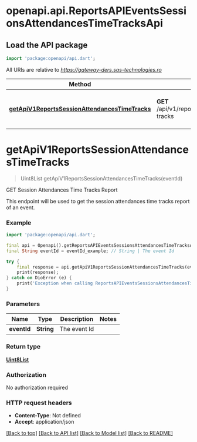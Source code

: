 # openapi.api.ReportsAPIEventsSessionsAttendancesTimeTracksApi

## Load the API package
```dart
import 'package:openapi/api.dart';
```

All URIs are relative to *https://gateway-ders.sas-technologies.ro*

Method | HTTP request | Description
------------- | ------------- | -------------
[**getApiV1ReportsSessionAttendancesTimeTracks**](ReportsAPIEventsSessionsAttendancesTimeTracksApi.md#getapiv1reportssessionattendancestimetracks) | **GET** /api/v1/reports/events/{eventId}/sessions/attendances/time-tracks | GET Session Attendances Time Tracks Report


# **getApiV1ReportsSessionAttendancesTimeTracks**
> Uint8List getApiV1ReportsSessionAttendancesTimeTracks(eventId)

GET Session Attendances Time Tracks Report

This endpoint will be used to get the session attendances time tracks report of an event.

### Example
```dart
import 'package:openapi/api.dart';

final api = Openapi().getReportsAPIEventsSessionsAttendancesTimeTracksApi();
final String eventId = eventId_example; // String | The event Id

try {
    final response = api.getApiV1ReportsSessionAttendancesTimeTracks(eventId);
    print(response);
} catch on DioError (e) {
    print('Exception when calling ReportsAPIEventsSessionsAttendancesTimeTracksApi->getApiV1ReportsSessionAttendancesTimeTracks: $e\n');
}
```

### Parameters

Name | Type | Description  | Notes
------------- | ------------- | ------------- | -------------
 **eventId** | **String**| The event Id | 

### Return type

[**Uint8List**](Uint8List.md)

### Authorization

No authorization required

### HTTP request headers

 - **Content-Type**: Not defined
 - **Accept**: application/json

[[Back to top]](#) [[Back to API list]](../README.md#documentation-for-api-endpoints) [[Back to Model list]](../README.md#documentation-for-models) [[Back to README]](../README.md)

